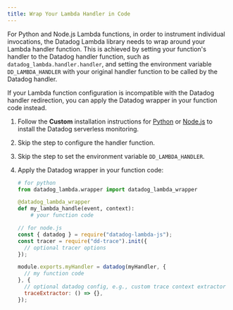 ```yaml
---
title: Wrap Your Lambda Handler in Code
---
```


For Python and Node.js Lambda functions, in order to instrument individual invocations, the Datadog Lambda library needs to wrap around your Lambda handler function. This is achieved by setting your function's handler to the Datadog handler function, such as `datadog_lambda.handler.handler`, and setting the environment variable `DD_LAMBDA_HANDLER` with your original handler function to be called by the Datadog handler.

If your Lambda function configuration is incompatible with the Datadog handler redirection, you can apply the Datadog wrapper in your function code instead.

1. Follow the **Custom** installation instructions for [Python][1] or [Node.js][2] to install the Datadog serverless monitoring.
2. Skip the step to configure the handler function.
3. Skip the step to set the environment variable `DD_LAMBDA_HANDLER`.
4. Apply the Datadog wrapper in your function code:
    ```python
    # for python
    from datadog_lambda.wrapper import datadog_lambda_wrapper

    @datadog_lambda_wrapper
    def my_lambda_handle(event, context):
        # your function code
    ```

    ```js
    // for node.js
    const { datadog } = require("datadog-lambda-js");
    const tracer = require("dd-trace").init({
      // optional tracer options
    });

    module.exports.myHandler = datadog(myHandler, {
      // my function code
    }, {
      // optional datadog config, e.g., custom trace context extractor
      traceExtractor: () => {},
    });
    ```
    
[1]: /serverless/installation/python?tab=custom
[2]: /serverless/installation/nodejs?tab=custom
